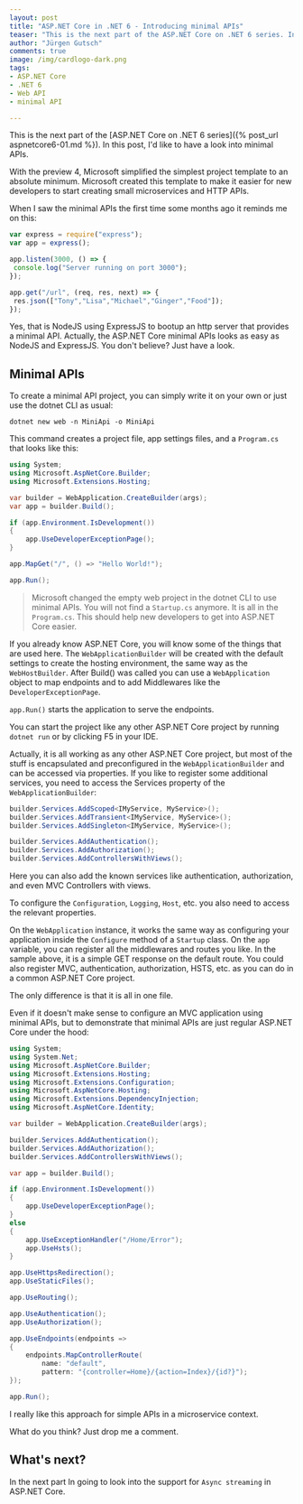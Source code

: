 ```yaml
---
layout: post
title: "ASP.NET Core in .NET 6 - Introducing minimal APIs"
teaser: "This is the next part of the ASP.NET Core on .NET 6 series. In this post, I'd like to have a look into minimal APIs."
author: "Jürgen Gutsch"
comments: true
image: /img/cardlogo-dark.png
tags: 
- ASP.NET Core
- .NET 6
- Web API
- minimal API

---
```


This is the next part of the [ASP.NET Core on .NET 6 series]({% post_url aspnetcore6-01.md %}). In this post, I'd like to have a look into minimal APIs.

With the preview 4, Microsoft simplified the simplest project template to an absolute minimum. Microsoft created this template to make it easier for new developers to start creating small microservices and HTTP APIs. 

When I saw the minimal APIs the first time some months ago it reminds me on this:

~~~javascript
var express = require("express");
var app = express();

app.listen(3000, () => {
 console.log("Server running on port 3000");
});

app.get("/url", (req, res, next) => {
 res.json(["Tony","Lisa","Michael","Ginger","Food"]);
});
~~~

Yes, that is NodeJS using ExpressJS to bootup an http server that provides a minimal API. Actually, the ASP.NET Core minimal APIs looks as easy as NodeJS and ExpressJS. You don't believe? Just have a look.

## Minimal APIs

To create a minimal API project, you can simply write it on your own or just use the dotnet CLI as usual:

~~~shell
dotnet new web -n MiniApi -o MiniApi
~~~

This command creates a project file, app settings files, and a `Program.cs` that looks like this:

~~~csharp
using System;
using Microsoft.AspNetCore.Builder;
using Microsoft.Extensions.Hosting;

var builder = WebApplication.CreateBuilder(args);
var app = builder.Build();

if (app.Environment.IsDevelopment())
{
    app.UseDeveloperExceptionPage();
}

app.MapGet("/", () => "Hello World!");

app.Run();
~~~

> Microsoft changed the empty web project in the dotnet CLI to use minimal APIs. You will not find a `Startup.cs` anymore. It is all in the `Program.cs`. This should help new developers to get into ASP.NET Core easier.

If you already know ASP.NET Core, you will know some of the things that are used here. The `WebApplicationBuilder` will be created with the default settings to create the hosting environment, the same way as the `WebHostBuilder`. After Build() was called you can use a `WebApplication` object to map endpoints and to add Middlewares like the `DeveloperExceptionPage`. 

`app.Run()` starts the application to serve the endpoints.

You can start the project like any other ASP.NET Core project by running `dotnet run` or by clicking F5 in your IDE.

Actually, it is all working as any other ASP.NET Core project, but most of the stuff is encapsulated and preconfigured in the `WebApplicationBuilder` and can be accessed via properties. If you like to register some additional services, you need to access the Services property of the `WebApplicationBuilder`:

~~~csharp
builder.Services.AddScoped<IMyService, MyService>();
builder.Services.AddTransient<IMyService, MyService>();
builder.Services.AddSingleton<IMyService, MyService>();

builder.Services.AddAuthentication();
builder.Services.AddAuthorization();
builder.Services.AddControllersWithViews();
~~~

Here you can also add the known services like authentication, authorization, and even MVC Controllers with views.

To configure the `Configuration`, `Logging`, `Host`, etc. you also need to access the relevant properties. 

On the `WebApplication` instance, it works the same way as configuring your application inside the `Configure` method of a `Startup` class. On the `app` variable, you can register all the middlewares and routes you like. In the sample above, it is a simple GET response on the default route. You could also register MVC, authentication, authorization, HSTS, etc. as you can do in a common ASP.NET Core project.

The only difference is that it is all in one file.

Even if it doesn't make sense to configure an MVC application using minimal APIs, but to demonstrate that minimal APIs are just regular ASP.NET Core under the hood:

~~~csharp
using System;
using System.Net;
using Microsoft.AspNetCore.Builder;
using Microsoft.Extensions.Hosting;
using Microsoft.Extensions.Configuration;
using Microsoft.AspNetCore.Hosting;
using Microsoft.Extensions.DependencyInjection;
using Microsoft.AspNetCore.Identity;

var builder = WebApplication.CreateBuilder(args);

builder.Services.AddAuthentication();
builder.Services.AddAuthorization();
builder.Services.AddControllersWithViews();

var app = builder.Build();

if (app.Environment.IsDevelopment())
{
    app.UseDeveloperExceptionPage();
}
else
{
    app.UseExceptionHandler("/Home/Error");
    app.UseHsts();
}

app.UseHttpsRedirection();
app.UseStaticFiles();

app.UseRouting();

app.UseAuthentication();
app.UseAuthorization();

app.UseEndpoints(endpoints =>
{
    endpoints.MapControllerRoute(
        name: "default",
        pattern: "{controller=Home}/{action=Index}/{id?}");
});

app.Run();
~~~

I really like this approach for simple APIs in a microservice context. 

What do you think? Just drop me a comment. 

## What's next?

In the next part In going to look into the support for `Async streaming` in ASP.NET Core.

